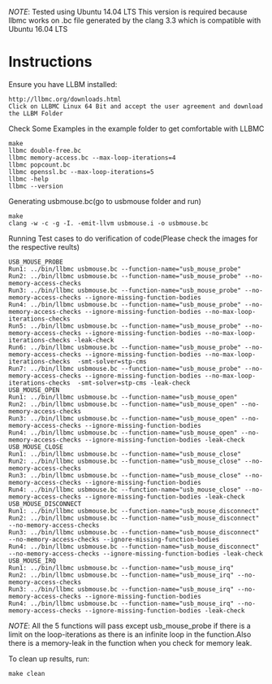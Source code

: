 *NOTE*: Tested using Ubuntu 14.04 LTS
This version is required because llbmc works on .bc file generated by the clang 3.3 which is compatible with Ubuntu 16.04 LTS

# Instructions
Ensure you have LLBM installed:
~~~~
http://llbmc.org/downloads.html
Click on LLBMC Linux 64 Bit and accept the user agreement and download the LLBM Folder
~~~~

Check Some Examples in the example folder to get comfortable with LLBMC
~~~~
make
llbmc double-free.bc
llbmc memory-access.bc --max-loop-iterations=4
llbmc popcount.bc
llbmc openssl.bc --max-loop-iterations=5
llbmc -help
llbmc --version
~~~~

Generating usbmouse.bc(go to usbmouse folder and run)
~~~~
make
clang -w -c -g -I. -emit-llvm usbmouse.i -o usbmouse.bc
~~~~

Running Test cases to do verification of code(Please check the images for the respective reults)
~~~~
USB_MOUSE_PROBE
Run1: ../bin/llbmc usbmouse.bc --function-name="usb_mouse_probe"
Run2: ../bin/llbmc usbmouse.bc --function-name="usb_mouse_probe" --no-memory-access-checks
Run3: ../bin/llbmc usbmouse.bc --function-name="usb_mouse_probe" --no-memory-access-checks --ignore-missing-function-bodies
Run4: ../bin/llbmc usbmouse.bc --function-name="usb_mouse_probe" --no-memory-access-checks --ignore-missing-function-bodies --no-max-loop-iterations-checks
Run5: ../bin/llbmc usbmouse.bc --function-name="usb_mouse_probe" --no-memory-access-checks --ignore-missing-function-bodies --no-max-loop-iterations-checks -leak-check
Run6: ../bin/llbmc usbmouse.bc --function-name="usb_mouse_probe" --no-memory-access-checks --ignore-missing-function-bodies --no-max-loop-iterations-checks  -smt-solver=stp-cms
Run7: ../bin/llbmc usbmouse.bc --function-name="usb_mouse_probe" --no-memory-access-checks --ignore-missing-function-bodies --no-max-loop-iterations-checks  -smt-solver=stp-cms -leak-check
USB_MOUSE_OPEN
Run1: ../bin/llbmc usbmouse.bc --function-name="usb_mouse_open"
Run2: ../bin/llbmc usbmouse.bc --function-name="usb_mouse_open" --no-memory-access-checks
Run3: ../bin/llbmc usbmouse.bc --function-name="usb_mouse_open" --no-memory-access-checks --ignore-missing-function-bodies
Run4: ../bin/llbmc usbmouse.bc --function-name="usb_mouse_open" --no-memory-access-checks --ignore-missing-function-bodies -leak-check
USB_MOUSE_CLOSE
Run1: ../bin/llbmc usbmouse.bc --function-name="usb_mouse_close"
Run2: ../bin/llbmc usbmouse.bc --function-name="usb_mouse_close" --no-memory-access-checks
Run3: ../bin/llbmc usbmouse.bc --function-name="usb_mouse_close" --no-memory-access-checks --ignore-missing-function-bodies
Run4: ../bin/llbmc usbmouse.bc --function-name="usb_mouse_close" --no-memory-access-checks --ignore-missing-function-bodies -leak-check
USB_MOUSE_DISCONNECT
Run1: ../bin/llbmc usbmouse.bc --function-name="usb_mouse_disconnect"
Run2: ../bin/llbmc usbmouse.bc --function-name="usb_mouse_disconnect" --no-memory-access-checks
Run3: ../bin/llbmc usbmouse.bc --function-name="usb_mouse_disconnect" --no-memory-access-checks --ignore-missing-function-bodies
Run4: ../bin/llbmc usbmouse.bc --function-name="usb_mouse_disconnect" --no-memory-access-checks --ignore-missing-function-bodies -leak-check
USB_MOUSE_IRQ
Run1: ../bin/llbmc usbmouse.bc --function-name="usb_mouse_irq"
Run2: ../bin/llbmc usbmouse.bc --function-name="usb_mouse_irq" --no-memory-access-checks
Run3: ../bin/llbmc usbmouse.bc --function-name="usb_mouse_irq" --no-memory-access-checks --ignore-missing-function-bodies
Run4: ../bin/llbmc usbmouse.bc --function-name="usb_mouse_irq" --no-memory-access-checks --ignore-missing-function-bodies -leak-check
~~~~

*NOTE*: All the 5 functions will pass except usb_mouse_probe if there is a limit on the loop-iterations as there is an infinite loop in the function.Also there is a memory-leak in the function when you check for memory leak.

To clean up results, run:
~~~~
make clean
~~~~
     

